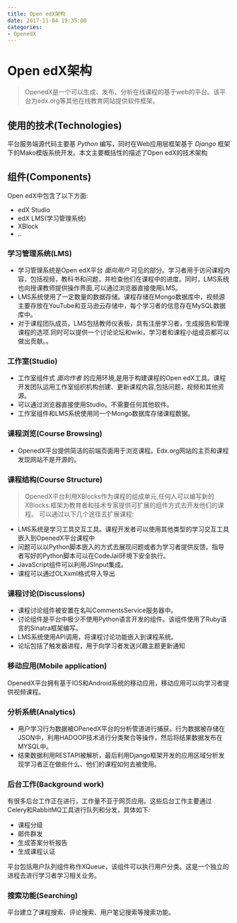```yaml
---
title: Open edX架构
date: 2017-11-04 19:35:00
categories:
- OpenedX
---
```


# Open edX架构

> OpenedX是一个可以生成、发布、分析在线课程的基于web的平台。该平台为edx.org等其他在线教育网站提供软件框架。

## 使用的技术(Technologies)
平台服务端源代码主要基 *Python* 编写，同时在Web应用层框架基于 *Django* 框架下的Mako模版系统开发。本文主要概括性的描述了Open edX的技术架构

## 组件(Components)
Open edX中包含了以下方面:
- edX Studio
- edX LMS(学习管理系统)
- XBlock
- ..

### 学习管理系统(LMS)
- 学习管理系统是Open edX平台 *面向用户* 可见的部分。学习者用于访问课程内容，包括视频，教科书和问题，并检查他们在课程中的进度。同时，LMS系统也向授课教师提供操作界面,可以通过浏览器直接使用LMS。
- LMS系统使用了一定数量的数据存储。课程存储在Mongo数据库中，视频源主要存放在YouTube和亚马逊云存储中，每个学习者的信息存在MySQL数据库中。
- 对于课程团队成员，LMS包括教师仪表板，具有注册学习者，生成报告和管理课程的选项.同时可以提供一个讨论论坛和wiki，学习者和课程小组成员都可以做出贡献。。

### 工作室(Studio)
- 工作室组件式 *面向作者* 的应用环境,是用于构建课程的Open edX工具。课程开发团队运用工作室组织机构创建、更新课程内容,包括问题，视频和其他资源。
- 可以通过浏览器直接使用Studio。不需要任何其他软件。
- 工作室组件和LMS系统使用同一个Mongo数据库存储课程数据。

### 课程浏览(Course Browsing)
- OpenedX平台提供简洁的前端页面用于浏览课程。Edx.org网站的主页和课程发现网站不是开源的。

### 课程结构(Course Structure)
> OpenedX平台利用XBlocks作为课程的组成单元,任何人可以编写新的XBlocks.框架为教育者和技术专家提供可扩展的组件方式去开发他们的课程。
可以通过以下几个途径去扩展课程:
- LMS系统是学习工具交互工具。课程开发者可以使用其他类型的学习交互工具嵌入到OpenedX平台课程中
- 问题可以以Python脚本嵌入的方式去展现问题或者为学习者提供反馈。指导者写好的Python脚本可以在CodeJail环境下安全执行。
- JavaScript组件可以利用JSInput集成。
- 课程可以通过OLXxml格式导入导出

### 课程讨论(Discussions)
- 课程讨论组件被安置在名叫CommentsService服务器中。
- 讨论组件是平台中极少不使用Python语言开发的组件。该组件使用了Ruby语言的Sinatra框架编写。
- LMS系统使用API调用，将课程讨论功能嵌入到课程系统。
- 论坛包括了触发器进程，用于向学习者发送兴趣主题更新通知

### 移动应用(Mobile application)
OpenedX平台拥有基于IOS和Android系统的移动应用，移动应用可以向学习者提供视频课程。

### 分析系统(Analytics)
- 用户学习行为数据被OPenedX平台的分析管道进行捕获。行为数据被存储在JSON中，利用HADOOP技术进行分类聚合等操作，然后将结果数据发布在MYSQL中。
- 结果数据利用RESTAPI被解析，最后利用Django框架开发的应用区域分析发现学习者正在做些什么、他们的课程如何去被使用。

### 后台工作(Background work)
有很多后台工作正在进行，工作量不亚于网页应用。这些后台工作主要通过Celery和RabbitMQ工具进行队列和分发，具体如下:
- 课程分级
- 邮件群发
- 生成答案分析报告
- 生成课程认证

平台包括用户队列组件称作XQueue，该组件可以执行用户分类。这是一个独立的进程去进行学习者学习相关业务。

### 搜索功能(Searching)
平台建立了课程搜索、评论搜索、用户笔记搜索等搜索功能。
